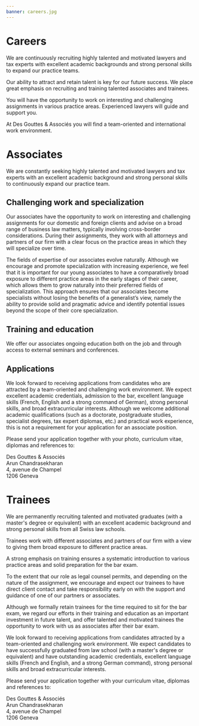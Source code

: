 ```yaml
---
banner: careers.jpg
---
```

# Careers

We are continuously recruiting highly talented and motivated lawyers and tax experts with excellent academic backgrounds and strong personal skills to expand our practice teams.

Our ability to attract and retain talent is key for our future success. We place great emphasis on recruiting and training talented associates and trainees.

You will have the opportunity to work on interesting and challenging assignments in various practice areas. Experienced lawyers will guide and support you.

At Des Gouttes & Associés you will find a team-oriented and international work environment.

# Associates

We are constantly seeking highly talented and motivated lawyers and tax experts with an excellent academic background and strong personal skills to continuously expand our practice team.

## Challenging work and specialization
Our associates have the opportunity to work on interesting and challenging assignments for our domestic and foreign clients and advise on a broad range of business law matters, typically involving cross-border considerations. During their assignments, they work with all attorneys and partners of our firm with a clear focus on the practice areas in which they will specialize over time.

The fields of expertise of our associates evolve naturally. Although we encourage and promote specialization with increasing experience, we feel that it is important for our young associates to have a comparatively broad exposure to different practice areas in the early stages of their career, which allows them to grow naturally into their preferred fields of specialization. This approach ensures that our associates become specialists without losing the benefits of a generalist’s view, namely the ability to provide solid and pragmatic advice and identify potential issues beyond the scope of their core specialization.

## Training and education
We offer our associates ongoing education both on the job and through access to external seminars and conferences.

## Applications
We look forward to receiving applications from candidates who are attracted by a team-oriented and challenging work environment. We expect excellent academic credentials, admission to the bar, excellent language skills (French, English and a strong command of German), strong personal skills, and broad extracurricular interests. Although we welcome additional academic qualifications (such as a doctorate, postgraduate studies, specialist degrees, tax expert diplomas, etc.) and practical work experience, this is not a requirement for your application for an associate position.

Please send your application together with your photo, curriculum vitae, diplomas and references to:

Des Gouttes & Associés<br>
Arun Chandrasekharan<br>
4, avenue de Champel<br>
1206 Geneva

# Trainees
We are permanently recruiting talented and motivated graduates (with a master's degree or equivalent) with an excellent academic background and strong personal skills from all Swiss law schools.

Trainees work with different associates and partners of our firm with a view to giving them broad exposure to different practice areas.

A strong emphasis on training ensures a systematic introduction to various practice areas and solid preparation for the bar exam.

To the extent that our role as legal counsel permits, and depending on the nature of the assignment, we encourage and expect our trainees to have direct client contact and take responsibility early on with the support and guidance of one of our partners or associates.

Although we formally retain trainees for the time required to sit for the bar exam, we regard our efforts in their training and education as an important investment in future talent, and offer talented and motivated trainees the opportunity to work with us as associates after their bar exam.

We look forward to receiving applications from candidates attracted by a team-oriented and challenging work environment. We expect candidates to have successfully graduated from law school (with a master's degree or equivalent) and have outstanding academic credentials, excellent language skills (French and English, and a strong German command), strong personal skills and broad extracurricular interests.

Please send your application together with your curriculum vitae, diplomas and references to:

Des Gouttes & Associés<br>
Arun Chandrasekharan<br>
4, avenue de Champel<br>
1206 Geneva
